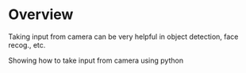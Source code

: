 # Overview
Taking input from camera can be very helpful in object detection, face recog., etc. 

Showing how to take input from camera using python
